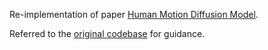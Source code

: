 Re-implementation of paper [Human Motion Diffusion Model](https://arxiv.org/abs/2209.14916).

Referred to the [original codebase](https://github.com/GuyTevet/motion-diffusion-model) for guidance.